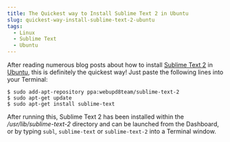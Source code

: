 ```yaml
---
title: The Quickest way to Install Sublime Text 2 in Ubuntu
slug: quickest-way-install-sublime-text-2-ubuntu
tags:
  - Linux
  - Sublime Text
  - Ubuntu
---
```

After reading numerous blog posts about how to install [Sublime Text 2](http://www.sublimetext.com/2 "Sublime Text 2") in [Ubuntu](http://www.ubuntu.com/2 "Ubuntu"), this is definitely the quickest way! Just paste the following lines into your Terminal:

    $ sudo add-apt-repository ppa:webupd8team/sublime-text-2
    $ sudo apt-get update
    $ sudo apt-get install sublime-text

After running this, Sublime Text 2 has been installed within the */usr/lib/sublime-text-2* directory and can be launched from the Dashboard, or by typing `subl`, `sublime-text` or `sublime-text-2` into a Terminal window.